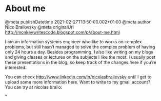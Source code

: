 # About me

@meta publishDatetime 2021-02-27T13:50:00.002+01:00
@meta author Nico Brailovsky
@meta originalUrl http://monkeywritescode.blogspot.com/p/about-me.html

I am an information systems engineer who like to works on complex
problems, but still hasn’t managed to solve the complex problem of
having only 24 hours a day. Besides programming, I also like writing on
my blogs and giving classes or lectures on the subjects I like the most.
 I usually post these presentations in the blog, so keep track of the
changes here if you’re interested.

You can check <http://www.linkedin.com/in/nicolasbrailovsky> until I get to upload some more information here. Want to write to my gmail account? You can try at nicolas brailo.

"

